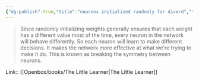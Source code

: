 ```yaml
---
{"dg-publish":true,"title":"neurons initialized randomly for diverd","tags":["quotes"],"date":"2023-05-17T09:56:43+04:00","modified_at":"2023-07-23T21:39:24+03:00","dg-path":"/quotes/202305170956.md","permalink":"/quotes/202305170956/","dgPassFrontmatter":true}
---
```



> Since randomly initializing weights generally ensures that each weight has a different value most of the time, every neuron in the network will behave differently. So each neuron will learn to make different decisions. It makes the network more effective at what we're trying to make it do. This is known as breaking the symmetry between neurons.

Link:: [[Openbox/books/The Little Learner\|The Little Learner]]
